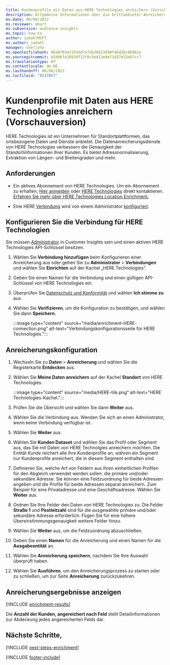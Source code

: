 ```yaml
---
title: Kundenprofile mit Daten aus HERE Technologies anreichern (Vorschauversion)
description: Allgemeine Informationen über die Drittanbieter-Anreicherung von HERE Technologies.
ms.date: 08/08/2022
ms.reviewer: mhart
ms.subservice: audience-insights
ms.topic: how-to
author: jodahlMSFT
ms.author: jodahl
manager: shellyha
ms.openlocfilehash: 86a070342193dd7afda38823d90f4bd28c8b862e
ms.sourcegitcommit: b1d06fe26934f12f0c5ed13e8ef1d37e52e67cc7
ms.translationtype: HT
ms.contentlocale: de-DE
ms.lasthandoff: 08/08/2022
ms.locfileid: "9237857"
---
```

# <a name="enrich-customer-profiles-with-here-technologies-preview"></a>Kundenprofile mit Daten aus HERE Technologies anreichern (Vorschauversion)

HERE Technologies ist ein Unternehmen für Standortplattformen, das ortsbezogene Daten und Dienste anbietet. Die Datenanreicherungsdienste von HERE Technologies verbessern die Genauigkeit der Standortinformationen Ihrer Kunden. Es bietet Adressnormalisierung, Extraktion von Längen- und Breitengraden und mehr.

## <a name="prerequisites"></a>Anforderungen

- Ein aktives Abonnement von HERE Technologies. Um ein Abonnement zu erhalten, [Hier anmelden](https://developer.here.com/sign-up?utm_medium=referral&utm_source=Microsoft-Dynamics-CI&create=Freemium-Basic) oder [HERE Technologies](https://developer.here.com/help?utm_medium=referral&utm_source=Microsoft-Dynamics-CI#how-can-we-help-you) direkt kontaktieren. [Erfahren Sie mehr über HERE Technologies Location Enrichment.](https://developer.here.com/location-enrichment?cid=Dev-MicrosoftDynamics-DB-0-Dev-&utm_source=MicrosoftDynamics&utm_medium=referral&utm_campaign=Online_Dev_ReferralMicrosoft)

- Eine HERE [Verbindung](connections.md) wird von einem Administrator [konfiguriert](#configure-the-connection-for-here-technologies).

## <a name="configure-the-connection-for-here-technologies"></a>Konfigurieren Sie die Verbindung für HERE Technologien

Sie müssen [Administrator](permissions.md#admin) in Customer Insights sein und einen aktiven HERE Technologies API-Schlüssel besitzen.

1. Wählen Sie **Verbindung hinzufügen** beim Konfigurieren einer Anreicherung aus oder gehen Sie zu **Administrator** > **Verbindungen** und wählen Sie **Einrichten** auf der Kachel „HERE Technologies“.

1. Geben Sie einen Namen für die Verbindung und einen gültigen API-Schlüssel von HERE Technologies ein.

1. Überprüfen Sie [Datenschutz und Konformität](connections.md#data-privacy-and-compliance) und wählen **Ich stimme zu** aus.

1. Wählen Sie **Verifizieren**, um die Konfiguration zu bestätigen, und wählen Sie dann **Speichern**.

   :::image type="content" source="media/enrichment-HERE-connection.png" alt-text="Verbindungskonfigurationsseite für HERE Technologies.":::

## <a name="configure-the-enrichment"></a>Anreicherungskonfiguration

1. Wechseln Sie zu **Daten** > **Anreicherung** und wählen Sie die Registerkarte **Entdecken** aus.

1. Wählen Sie **Meine Daten anreichern** auf der Kachel **Standort** von HERE Technologies.

   :::image type="content" source="media/HERE-tile.png" alt-text="HERE Technologies-Kachel.":::

1. Prüfen Sie die Übersicht und wählen Sie dann **Weiter** aus.

1. Wählen Sie die Verbindung aus. Wenden Sie sich an einen Administrator, wenn keine Verbindung verfügbar ist.

1. Wählen Sie **Weiter** aus.

1. Wählen Sie **Kunden Dataset** und wählen Sie das Profil oder Segment aus, das Sie mit Daten von HERE Technolgies anreichern möchten. Die Entität *Kunde* reichert alle Ihre Kundenprofile an, währen ein Segment nur Kundenprofile anreichert, die in diesem Segment enthalten sind.

1. Definieren Sie, welche Art von Feldern aus Ihren einheitlichen Profilen für den Abgleich verwendet werden sollen: die primäre und/oder sekundäre Adresse. Sie können eine Feldzuordnung für beide Adressen angeben und die Profile für beide Adressen separat anreichern. Zum Beispiel für eine Privatadresse und eine Geschäftsadresse. Wählen Sie **Weiter** aus.

1. Ordnen Sie Ihre Felder den Daten von HERE Technologies zu. Die Felder **Straße 1** und **Postleitzahl** sind für die ausgewählte primäre und/oder sekundäre Adresse erforderlich. Fügen Sie für eine höhere Übereinstimmungsgenauigkeit weitere Felder hinzu.

1. Wählen Sie **Weiter** aus, um die Feldzuordnung abzuschließen.

1. Geben Sie einen **Namen** für die Anreicherung und einen Namen für die **Ausgabeentität** an.

1. Wählen Sie **Anreicherung speichern**, nachdem Sie Ihre Auswahl überprüft haben.

1. Wählen Sie **Ausführen**, um den Anreicherungsprozess zu starten oder zu schließen, um zur Seite **Anreicherung** zurückzukehren.

## <a name="view-enrichment-results"></a>Anreicherungsergebnisse anzeigen

[!INCLUDE [enrichment-results](includes/enrichment-results.md)]

Die **Anzahl der Kunden, angereichert nach Feld** stellt Detailinformationen zur Abdeckung jedes angereicherten Felds dar.

## <a name="next-steps"></a>Nächste Schritte,

[!INCLUDE [next-steps-enrichment](includes/next-steps-enrichment.md)]

[!INCLUDE [footer-include](includes/footer-banner.md)]
